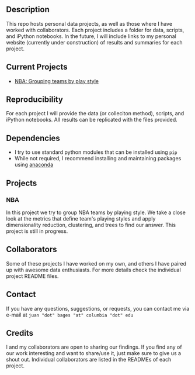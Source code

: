 ## Description

This repo hosts personal data projects, as well as those where I have worked with collaborators. Each project includes a folder for data, scripts, and iPython notebooks. In the future, I will include links to my personal website (currently under construction) of results and summaries for each project. 

## Current Projects

* [NBA: Grouping teams by play style](#nba)

## Reproducibility

For each project I will provide the data (or colleciton method), scripts, and iPython notebooks. All results can be replicated with the files provided.  

## Dependencies
* I try to use standard python modules that can be installed using ```pip```
* While not required, I recommend installing and maintaining packages using [anaconda](https://www.continuum.io/why-anaconda)

## Projects

### NBA

In this project we try to group NBA teams by playing style. We take a close look at the metrics that define team's playing styles and apply dimensionality reduction, clustering, and trees to find our answer. This project is still in progress. 

## Collaborators

Some of these projects I have worked on my own, and others I have paired up with awesome data enthusiasts. For more details check the individual project README files.

## Contact

If you have any questions, suggestions, or requests, you can contact me via e-mail at ```juan "dot" bages "at" columbia "dot" edu```

## Credits

I and my collaborators are open to sharing our findings. If you find any of our work interesting and want to share/use it, just make sure to give us a shout out. Individual collaborators are listed in the READMEs of each project. 

